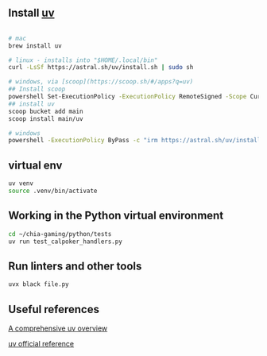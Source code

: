 

## Install [uv](https://docs.astral.sh/uv)

```bash

# mac
brew install uv

# linux - installs into "$HOME/.local/bin"
curl -LsSf https://astral.sh/uv/install.sh | sudo sh

# windows, via [scoop](https://scoop.sh/#/apps?q=uv)
## Install scoop
powershell Set-ExecutionPolicy -ExecutionPolicy RemoteSigned -Scope CurrentUser Invoke-RestMethod -Uri https://get.scoop.sh | Invoke-Expression
## install uv
scoop bucket add main
scoop install main/uv

# windows
powershell -ExecutionPolicy ByPass -c "irm https://astral.sh/uv/install.ps1 | iex"
```

## virtual env

```bash
uv venv
source .venv/bin/activate
```

## Working in the Python virtual environment

```bash
cd ~/chia-gaming/python/tests
uv run test_calpoker_handlers.py
```

## Run linters and other tools

```bash
uvx black file.py
```

## Useful references

[A comprehensive uv overview](https://www.datacamp.com/tutorial/python-uv)

[uv official reference](https://docs.astral.sh/uv/reference/)
